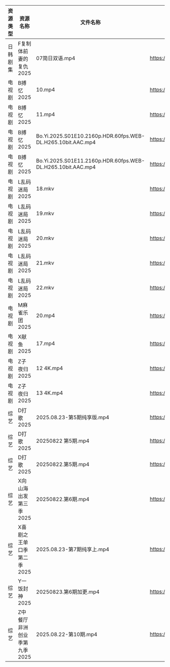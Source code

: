 | 资源类型 | 资源名称             | 文件名称                                                        | 分享链接                                 | 更新时间                |
| ---- | ---------------- | ----------------------------------------------------------- | ------------------------------------ | ------------------- |
| 日韩剧集 | F复制体前妻的复仇2025    | 07简日双语.mp4                                                  | https://pan.quark.cn/s/09f96103ee49  | 2025-08-23 16:16:43 |
| 电视剧  | B搏忆2025          | 10.mp4                                                      | https://pan.quark.cn/s/4a3ccf303089  | 2025-08-23 16:15:57 |
| 电视剧  | B搏忆2025          | 11.mp4                                                      | https://pan.quark.cn/s/4a3ccf303089  | 2025-08-23 16:16:00 |
| 电视剧  | B搏忆2025          | Bo.Yi.2025.S01E10.2160p.HDR.60fps.WEB-DL.H265.10bit.AAC.mp4 | https://pan.quark.cn/s/4a3ccf303089  | 2025-08-23 16:15:50 |
| 电视剧  | B搏忆2025          | Bo.Yi.2025.S01E11.2160p.HDR.60fps.WEB-DL.H265.10bit.AAC.mp4 | https://pan.quark.cn/s/4a3ccf303089  | 2025-08-23 16:15:53 |
| 电视剧  | L乱码迷局2025        | 18.mkv                                                      | https://www.alipan.com/s/CJ4yqcSAku1 | 2025-08-23 00:00:36 |
| 电视剧  | L乱码迷局2025        | 19.mkv                                                      | https://www.alipan.com/s/CJ4yqcSAku1 | 2025-08-23 00:00:35 |
| 电视剧  | L乱码迷局2025        | 20.mkv                                                      | https://www.alipan.com/s/CJ4yqcSAku1 | 2025-08-23 00:00:34 |
| 电视剧  | L乱码迷局2025        | 21.mkv                                                      | https://www.alipan.com/s/CJ4yqcSAku1 | 2025-08-23 00:00:34 |
| 电视剧  | L乱码迷局2025        | 22.mkv                                                      | https://www.alipan.com/s/CJ4yqcSAku1 | 2025-08-23 00:00:33 |
| 电视剧  | M麻雀乐团2025        | 20.mp4                                                      | https://pan.quark.cn/s/6f7fe24c7e8f  | 2025-08-23 01:21:31 |
| 电视剧  | X献鱼2025          | 17.mp4                                                      | https://www.alipan.com/s/RdyreAB7CLk | 2025-08-23 15:01:06 |
| 电视剧  | Z子夜归2025         | 12 4K.mp4                                                   | https://www.alipan.com/s/eenSecWfvhF | 2025-08-23 10:01:26 |
| 电视剧  | Z子夜归2025         | 13 4K.mp4                                                   | https://www.alipan.com/s/eenSecWfvhF | 2025-08-23 10:01:25 |
| 综艺   | D打歌2025          | 2025.08.23-第5期纯享版.mp4                                       | https://pan.quark.cn/s/bd23329f1a1a  | 2025-08-23 16:32:23 |
| 综艺   | D打歌2025          | 20250822 第5期.mp4                                            | https://pan.quark.cn/s/bd23329f1a1a  | 2025-08-23 10:32:36 |
| 综艺   | D打歌2025          | 20250822.第5期.mp4                                            | https://pan.quark.cn/s/bd23329f1a1a  | 2025-08-23 16:32:26 |
| 综艺   | X向山海出发第三季2025    | 20250822.第6期.mp4                                            | https://pan.quark.cn/s/71ffe87a45c8  | 2025-08-23 10:35:40 |
| 综艺   | X喜剧之王单口季第二季2025  | 2025.08.23-第7期纯享上.mp4                                       | https://pan.quark.cn/s/b5da5deaaa44  | 2025-08-23 01:37:01 |
| 综艺   | Y一饭封神2025        | 20250823.第6期加更.mp4                                          | https://www.alipan.com/s/w4Qpfj6YdVw | 2025-08-23 15:01:38 |
| 综艺   | Z中餐厅非洲创业季第九季2025 | 2025.08.22-第10期.mp4                                         | https://pan.quark.cn/s/b593f5a4180b  | 2025-08-23 01:37:39 |
